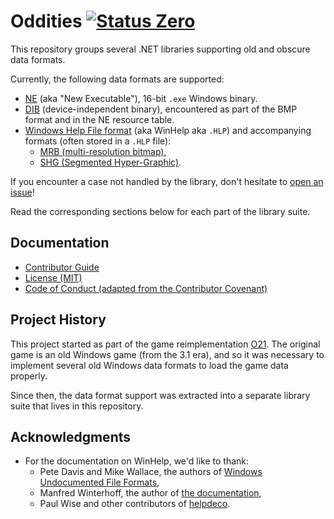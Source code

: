 Oddities [![Status Zero][status-zero]][andivionian-status-classifier]
========
This repository groups several .NET libraries supporting old and obscure data formats.

Currently, the following data formats are supported:
- [NE][wikipedia.ne] (aka "New Executable"), 16-bit `.exe` Windows binary.
- [DIB][microsoft.dib] (device-independent binary), encountered as part of the BMP format and in the NE resource table.
- [Windows Help File format][docs.winhelp] (aka WinHelp aka `.HLP`) and accompanying formats (often stored in a `.HLP` file):
  - [MRB (multi-resolution bitmap)][file-info.mrb],
  - [SHG (Segmented Hyper-Graphic)][file-info.shg].

If you encounter a case not handled by the library, don't hesitate to [open an issue][issues]! 

Read the corresponding sections below for each part of the library suite.

Documentation
-------------
- [Contributor Guide][docs.contributing]
- [License (MIT)][docs.license]
- [Code of Conduct (adapted from the Contributor Covenant)][docs.code-of-conduct]

Project History
---------------
This project started as part of the game reimplementation [O21][o21]. The original game is an old Windows game (from the 3.1 era), and so it was necessary to implement several old Windows data formats to load the game data properly.

Since then, the data format support was extracted into a separate library suite that lives in this repository. 

Acknowledgments
---------------
- For the documentation on WinHelp, we'd like to thank:
  - Pete Davis and Mike Wallace, the authors of [Windows Undocumented File Formats][book.windows-undocumented-file-formats],
  - Manfred Winterhoff, the author of [the documentation][docs.winhelp],
  - Paul Wise and other contributors of [helpdeco][].

[andivionian-status-classifier]: https://github.com/ForNeVeR/andivionian-status-classifier#status-zero-
[book.windows-undocumented-file-formats]: https://a.co/d/dq5fCoj
[docs.code-of-conduct]: CODE_OF_CONDUCT.md
[docs.contributing]: CONTRIBUTING.md
[docs.license]: LICENSE.md
[docs.winhelp]: http://www.oocities.org/mwinterhoff/helpfile.htm
[file-info.mrb]: https://fileinfo.com/extension/mrb
[file-info.shg]: https://fileinfo.com/extension/shg
[helpdeco]: https://github.com/pmachapman/helpdeco
[issues]: https://github.com/ForNeVeR/Oddities/issues 
[microsoft.dib]: https://learn.microsoft.com/en-us/windows/win32/gdi/device-independent-bitmaps
[o21]: https://github.com/ForNeVeR/O21
[status-zero]: https://img.shields.io/badge/status-zero-lightgrey.svg
[wikipedia.ne]: https://en.wikipedia.org/wiki/New_Executable
